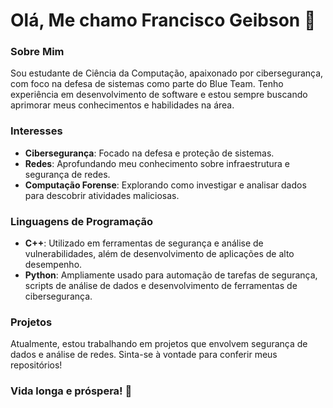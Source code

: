 # Olá, Me chamo Francisco Geibson 👋

### Sobre Mim
Sou estudante de Ciência da Computação, apaixonado por cibersegurança, com foco na defesa de sistemas como parte do Blue Team. Tenho experiência em desenvolvimento de software e estou sempre buscando aprimorar meus conhecimentos e habilidades na área.

### Interesses
- **Cibersegurança**: Focado na defesa e proteção de sistemas.
- **Redes**: Aprofundando meu conhecimento sobre infraestrutura e segurança de redes.
- **Computação Forense**: Explorando como investigar e analisar dados para descobrir atividades maliciosas.

### Linguagens de Programação
- **C++**: Utilizado em ferramentas de segurança e análise de vulnerabilidades, além de desenvolvimento de aplicações de alto desempenho.
- **Python**: Ampliamente usado para automação de tarefas de segurança, scripts de análise de dados e desenvolvimento de ferramentas de cibersegurança.

### Projetos
Atualmente, estou trabalhando em projetos que envolvem segurança de dados e análise de redes. Sinta-se à vontade para conferir meus repositórios!

### Vida longa e próspera! 🖖
